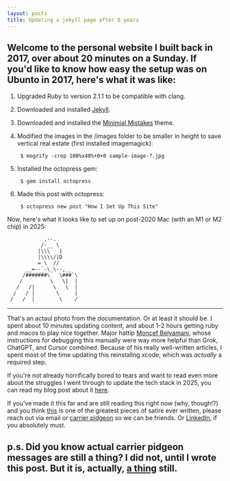 ```yaml
---
layout: posts
title: Updating a jekyll page after 8 years
---
```


Welcome to the personal website I built back in 2017, over about 20 minutes on a Sunday.
If you'd like to know how easy the setup was on Ubunto in 2017, here's what it was like:
---


1.  Upgraded Ruby to version 2.1.1 to be compatible with clang.
    
2.  Downloaded and installed [Jekyll](http://jekyllrb.com/).
    
3.  Downloaded and installed the [Minimial Mistakes](https://github.com/mmistakes/minimal-mistakes/blob/master/theme-setup/index.md) theme.
    
4.  Modified the images in the /images folder to be smaller in height to save vertical real estate (first installed imagemagick):
    
         $ mogrify -crop 100%x40%+0+0 sample-image-?.jpg
        
    
5.  Installed the octopress gem:
    
         $ gem install octopress
        
    
6.  Made this post with octopress:
    
         $ octopress new post "How I Set Up This Site" 


Now, here's what it looks like to set up on post-2020 Mac (with an M1 or M2 chip) in 2025: 

```
            ,--.
           /-__ \
          |\\\   |
          |\\\\/|D
          = \  //
      __=--`-\_\--,__
     /#######\   \###`\
    /         \   \|  |
   /   /|      \   \  |
  /   / |       \     |
 /   /  |        \    /
```
---
That's an actaul photo from the documentation.  Or at least it should be.  I spent about 10 minutes updating content, and about 1-2 hours getting ruby and macos to play nice together.  Major hattip [Moncef Belyamani](https://www.moncefbelyamani.com/how-to-install-xcode-homebrew-git-rvm-ruby-on-mac/), whose instructions for debugging this manually were way more helpful than Grok, ChatGPT, and Cursor combined.  Because of his really well-written articles, I spent most of the time updating this reinstallng xcode, which was *actually* a required step.

If you're not already horrifically bored to tears and want to read even more about the struggles I went through to update the tech stack in 2025, you can read my blog post about it [here]("_site/2025/07/02/updating-jekyll-in-2025.html").

If you've made it this far and are still reading this right now (why, though!?) and you think [this](https://aphyr.com/posts/342-typing-the-technical-interview) is one of the greatest pieces of satire ever written, please reach out via email or [carrier pidgeon](https://en.wikipedia.org/wiki/IP_over_Avian_Carriers) so we can be friends.  Or [LinkedIn](https://www.linkedin.com/in/alyshia-ledlie-2aa52466/), if you absolutely must.

p.s. Did you know actual carrier pidgeon messages are still a thing?  I did not, until I wrote this post.  But it is, actually, [a thing](https://en.wikipedia.org/wiki/IP_over_Avian_Carriers) still.
---
